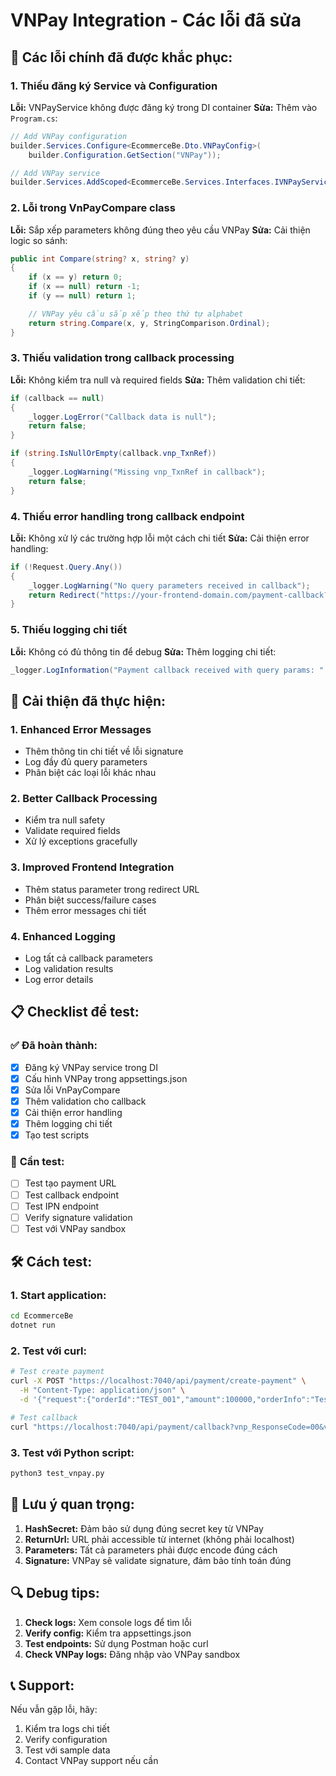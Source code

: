 # VNPay Integration - Các lỗi đã sửa

## 🔧 **Các lỗi chính đã được khắc phục:**

### 1. **Thiếu đăng ký Service và Configuration**
**Lỗi:** VNPayService không được đăng ký trong DI container
**Sửa:** Thêm vào `Program.cs`:
```csharp
// Add VNPay configuration
builder.Services.Configure<EcommerceBe.Dto.VNPayConfig>(
    builder.Configuration.GetSection("VNPay"));

// Add VNPay service
builder.Services.AddScoped<EcommerceBe.Services.Interfaces.IVNPayService, EcommerceBe.Services.VNPayService>();
```

### 2. **Lỗi trong VnPayCompare class**
**Lỗi:** Sắp xếp parameters không đúng theo yêu cầu VNPay
**Sửa:** Cải thiện logic so sánh:
```csharp
public int Compare(string? x, string? y)
{
    if (x == y) return 0;
    if (x == null) return -1;
    if (y == null) return 1;

    // VNPay yêu cầu sắp xếp theo thứ tự alphabet
    return string.Compare(x, y, StringComparison.Ordinal);
}
```

### 3. **Thiếu validation trong callback processing**
**Lỗi:** Không kiểm tra null và required fields
**Sửa:** Thêm validation chi tiết:
```csharp
if (callback == null)
{
    _logger.LogError("Callback data is null");
    return false;
}

if (string.IsNullOrEmpty(callback.vnp_TxnRef))
{
    _logger.LogWarning("Missing vnp_TxnRef in callback");
    return false;
}
```

### 4. **Thiếu error handling trong callback endpoint**
**Lỗi:** Không xử lý các trường hợp lỗi một cách chi tiết
**Sửa:** Cải thiện error handling:
```csharp
if (!Request.Query.Any())
{
    _logger.LogWarning("No query parameters received in callback");
    return Redirect("https://your-frontend-domain.com/payment-callback?error=no_params");
}
```

### 5. **Thiếu logging chi tiết**
**Lỗi:** Không có đủ thông tin để debug
**Sửa:** Thêm logging chi tiết:
```csharp
_logger.LogInformation("Payment callback received with query params: " + string.Join(", ", Request.Query.Select(q => $"{q.Key}={q.Value}")));
```

## 🚀 **Cải thiện đã thực hiện:**

### 1. **Enhanced Error Messages**
- Thêm thông tin chi tiết về lỗi signature
- Log đầy đủ query parameters
- Phân biệt các loại lỗi khác nhau

### 2. **Better Callback Processing**
- Kiểm tra null safety
- Validate required fields
- Xử lý exceptions gracefully

### 3. **Improved Frontend Integration**
- Thêm status parameter trong redirect URL
- Phân biệt success/failure cases
- Thêm error messages chi tiết

### 4. **Enhanced Logging**
- Log tất cả callback parameters
- Log validation results
- Log error details

## 📋 **Checklist để test:**

### ✅ **Đã hoàn thành:**
- [x] Đăng ký VNPay service trong DI
- [x] Cấu hình VNPay trong appsettings.json
- [x] Sửa lỗi VnPayCompare
- [x] Thêm validation cho callback
- [x] Cải thiện error handling
- [x] Thêm logging chi tiết
- [x] Tạo test scripts

### 🔄 **Cần test:**
- [ ] Test tạo payment URL
- [ ] Test callback endpoint
- [ ] Test IPN endpoint
- [ ] Verify signature validation
- [ ] Test với VNPay sandbox

## 🛠 **Cách test:**

### 1. **Start application:**
```bash
cd EcommerceBe
dotnet run
```

### 2. **Test với curl:**
```bash
# Test create payment
curl -X POST "https://localhost:7040/api/payment/create-payment" \
  -H "Content-Type: application/json" \
  -d '{"request":{"orderId":"TEST_001","amount":100000,"orderInfo":"Test"}}'

# Test callback
curl "https://localhost:7040/api/payment/callback?vnp_ResponseCode=00&vnp_TxnRef=TEST_001&vnp_SecureHash=abc123"
```

### 3. **Test với Python script:**
```bash
python3 test_vnpay.py
```

## 📝 **Lưu ý quan trọng:**

1. **HashSecret:** Đảm bảo sử dụng đúng secret key từ VNPay
2. **ReturnUrl:** URL phải accessible từ internet (không phải localhost)
3. **Parameters:** Tất cả parameters phải được encode đúng cách
4. **Signature:** VNPay sẽ validate signature, đảm bảo tính toán đúng

## 🔍 **Debug tips:**

1. **Check logs:** Xem console logs để tìm lỗi
2. **Verify config:** Kiểm tra appsettings.json
3. **Test endpoints:** Sử dụng Postman hoặc curl
4. **Check VNPay logs:** Đăng nhập vào VNPay sandbox

## 📞 **Support:**

Nếu vẫn gặp lỗi, hãy:
1. Kiểm tra logs chi tiết
2. Verify configuration
3. Test với sample data
4. Contact VNPay support nếu cần